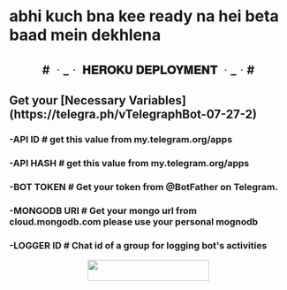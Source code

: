#  abhi kuch bna kee ready na hei beta baad mein dekhlena 

<h2 align="center">
   # ᆞ_ᆞ 𝐇𝐄𝐑𝐎𝐊𝐔 𝐃𝐄𝐏𝐋𝐎𝐘𝐌𝐄𝐍𝐓 ᆞ_ᆞ#  
</h2>
<h2> Get your [Necessary Variables](https://telegra.ph/vTelegraphBot-07-27-2)</h2>
</h3>
<h3>
-API ID 
# get this value from my.telegram.org/apps
</h3>
<h3>
-API HASH
# get this value from my.telegram.org/apps
</h3>
<h3>
-BOT TOKEN
# Get your token from @BotFather on Telegram.
</h3>
<h3>
-MONGODB URl
# Get your mongo url from cloud.mongodb.com please use your personal mognodb
</h3>
<h3>
-LOGGER ID 
# Chat id of a group for logging bot's activities
</h3>

<p align="center"><a href="http://dashboard.heroku.com/new?template=https://github.com/teamdcbots/DCxMUSIC"> <img src="https://img.shields.io/badge/Deploy%20On%20Heroku-pink?style=for-the-badge&logo=heroku" width="220" height="38.45"/></a></p>
